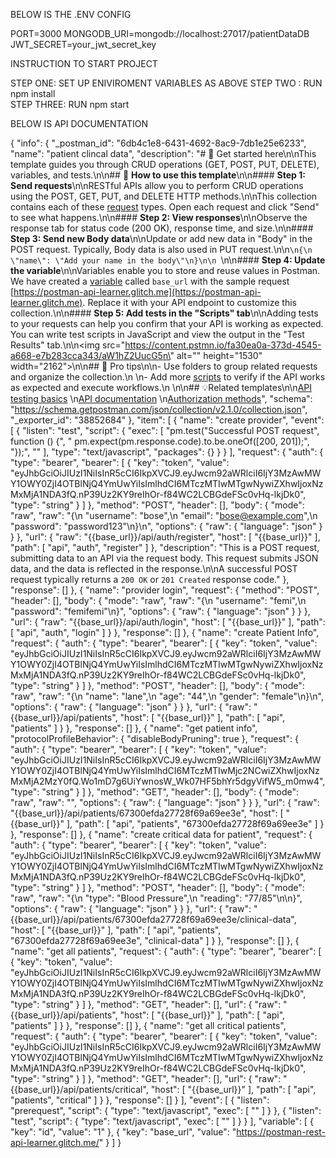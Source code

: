 BELOW IS THE .ENV CONFIG

PORT=3000
MONGODB_URI=mongodb://localhost:27017/patientDataDB
JWT_SECRET=your_jwt_secret_key

INSTRUCTION TO START PROJECT

STEP ONE: SET UP ENIVIROMENT VARIABLES AS ABOVE 
STEP TWO : RUN npm install  
STEP THREE: RUN npm start 


BELOW IS API DOCUMENTATION 


{
	"info": {
		"_postman_id": "6db4c1e8-6431-4692-8ac9-7db1e25e6233",
		"name": "patient clincal data",
		"description": "# 🚀 Get started here\n\nThis template guides you through CRUD operations (GET, POST, PUT, DELETE), variables, and tests.\n\n## 🔖 **How to use this template**\n\n#### **Step 1: Send requests**\n\nRESTful APIs allow you to perform CRUD operations using the POST, GET, PUT, and DELETE HTTP methods.\n\nThis collection contains each of these [request](https://learning.postman.com/docs/sending-requests/requests/) types. Open each request and click \"Send\" to see what happens.\n\n#### **Step 2: View responses**\n\nObserve the response tab for status code (200 OK), response time, and size.\n\n#### **Step 3: Send new Body data**\n\nUpdate or add new data in \"Body\" in the POST request. Typically, Body data is also used in PUT request.\n\n```\n{\n    \"name\": \"Add your name in the body\"\n}\n\n ```\n\n#### **Step 4: Update the variable**\n\nVariables enable you to store and reuse values in Postman. We have created a [variable](https://learning.postman.com/docs/sending-requests/variables/) called `base_url` with the sample request [https://postman-api-learner.glitch.me](https://postman-api-learner.glitch.me). Replace it with your API endpoint to customize this collection.\n\n#### **Step 5: Add tests in the \"Scripts\" tab**\n\nAdding tests to your requests can help you confirm that your API is working as expected. You can write test scripts in JavaScript and view the output in the \"Test Results\" tab.\n\n<img src=\"https://content.pstmn.io/fa30ea0a-373d-4545-a668-e7b283cca343/aW1hZ2UucG5n\" alt=\"\" height=\"1530\" width=\"2162\">\n\n## 💪 Pro tips\n\n- Use folders to group related requests and organize the collection.\n    \n- Add more [scripts](https://learning.postman.com/docs/writing-scripts/intro-to-scripts/) to verify if the API works as expected and execute workflows.\n    \n\n## 💡Related templates\n\n[API testing basics](https://go.postman.co/redirect/workspace?type=personal&collectionTemplateId=e9a37a28-055b-49cd-8c7e-97494a21eb54&sourceTemplateId=ddb19591-3097-41cf-82af-c84273e56719)  \n[API documentation](https://go.postman.co/redirect/workspace?type=personal&collectionTemplateId=e9c28f47-1253-44af-a2f3-20dce4da1f18&sourceTemplateId=ddb19591-3097-41cf-82af-c84273e56719)  \n[Authorization methods](https://go.postman.co/redirect/workspace?type=personal&collectionTemplateId=31a9a6ed-4cdf-4ced-984c-d12c9aec1c27&sourceTemplateId=ddb19591-3097-41cf-82af-c84273e56719)",
		"schema": "https://schema.getpostman.com/json/collection/v2.1.0/collection.json",
		"_exporter_id": "38852684"
	},
	"item": [
		{
			"name": "create provider",
			"event": [
				{
					"listen": "test",
					"script": {
						"exec": [
							"pm.test(\"Successful POST request\", function () {",
							"    pm.expect(pm.response.code).to.be.oneOf([200, 201]);",
							"});",
							""
						],
						"type": "text/javascript",
						"packages": {}
					}
				}
			],
			"request": {
				"auth": {
					"type": "bearer",
					"bearer": [
						{
							"key": "token",
							"value": "eyJhbGciOiJIUzI1NiIsInR5cCI6IkpXVCJ9.eyJwcm92aWRlciI6IjY3MzAwMWY1OWY0ZjI4OTBlNjQ4YmUwYiIsImlhdCI6MTczMTIwMTgwNywiZXhwIjoxNzMxMjA1NDA3fQ.nP39Uz2KY9reIhOr-f84WC2LCBGdeFSc0vHq-lkjDk0",
							"type": "string"
						}
					]
				},
				"method": "POST",
				"header": [],
				"body": {
					"mode": "raw",
					"raw": "{\n  \"username\": \"bose\",\n  \"email\": \"bose@example.com\",\n  \"password\": \"password123\"\n}\n",
					"options": {
						"raw": {
							"language": "json"
						}
					}
				},
				"url": {
					"raw": "{{base_url}}/api/auth/register",
					"host": [
						"{{base_url}}"
					],
					"path": [
						"api",
						"auth",
						"register"
					]
				},
				"description": "This is a POST request, submitting data to an API via the request body. This request submits JSON data, and the data is reflected in the response.\n\nA successful POST request typically returns a `200 OK` or `201 Created` response code."
			},
			"response": []
		},
		{
			"name": "provider login",
			"request": {
				"method": "POST",
				"header": [],
				"body": {
					"mode": "raw",
					"raw": "{\n    \"username\": \"femi\",\n    \"password\": \"femifemi\"\n}",
					"options": {
						"raw": {
							"language": "json"
						}
					}
				},
				"url": {
					"raw": "{{base_url}}/api/auth/login",
					"host": [
						"{{base_url}}"
					],
					"path": [
						"api",
						"auth",
						"login"
					]
				}
			},
			"response": []
		},
		{
			"name": "create Patient Info",
			"request": {
				"auth": {
					"type": "bearer",
					"bearer": [
						{
							"key": "token",
							"value": "eyJhbGciOiJIUzI1NiIsInR5cCI6IkpXVCJ9.eyJwcm92aWRlciI6IjY3MzAwMWY1OWY0ZjI4OTBlNjQ4YmUwYiIsImlhdCI6MTczMTIwMTgwNywiZXhwIjoxNzMxMjA1NDA3fQ.nP39Uz2KY9reIhOr-f84WC2LCBGdeFSc0vHq-lkjDk0",
							"type": "string"
						}
					]
				},
				"method": "POST",
				"header": [],
				"body": {
					"mode": "raw",
					"raw": "{\n    \"name\": \"lane\",\n    \"age\": \"44\",\n    \"gender\": \"female\"\n}\n",
					"options": {
						"raw": {
							"language": "json"
						}
					}
				},
				"url": {
					"raw": "{{base_url}}/api/patients",
					"host": [
						"{{base_url}}"
					],
					"path": [
						"api",
						"patients"
					]
				}
			},
			"response": []
		},
		{
			"name": "get patient info",
			"protocolProfileBehavior": {
				"disableBodyPruning": true
			},
			"request": {
				"auth": {
					"type": "bearer",
					"bearer": [
						{
							"key": "token",
							"value": "eyJhbGciOiJIUzI1NiIsInR5cCI6IkpXVCJ9.eyJwcm92aWRlciI6IjY3MzAwMWY1OWY0ZjI4OTBlNjQ4YmUwYiIsImlhdCI6MTczMTIwMjc2NCwiZXhwIjoxNzMxMjA2MzY0fQ.Wo1mD7g6UiYwnosW_Wk07HF5bhYr5dgyVifW5_m0mw4",
							"type": "string"
						}
					]
				},
				"method": "GET",
				"header": [],
				"body": {
					"mode": "raw",
					"raw": "",
					"options": {
						"raw": {
							"language": "json"
						}
					}
				},
				"url": {
					"raw": "{{base_url}}/api/patients/67300efda27728f69a69ee3e",
					"host": [
						"{{base_url}}"
					],
					"path": [
						"api",
						"patients",
						"67300efda27728f69a69ee3e"
					]
				}
			},
			"response": []
		},
		{
			"name": "create critical data for patient",
			"request": {
				"auth": {
					"type": "bearer",
					"bearer": [
						{
							"key": "token",
							"value": "eyJhbGciOiJIUzI1NiIsInR5cCI6IkpXVCJ9.eyJwcm92aWRlciI6IjY3MzAwMWY1OWY0ZjI4OTBlNjQ4YmUwYiIsImlhdCI6MTczMTIwMTgwNywiZXhwIjoxNzMxMjA1NDA3fQ.nP39Uz2KY9reIhOr-f84WC2LCBGdeFSc0vHq-lkjDk0",
							"type": "string"
						}
					]
				},
				"method": "POST",
				"header": [],
				"body": {
					"mode": "raw",
					"raw": "{\n    \"type\": \"Blood Pressure\",\n    \"reading\": \"77/85\"\n\n}",
					"options": {
						"raw": {
							"language": "json"
						}
					}
				},
				"url": {
					"raw": "{{base_url}}/api/patients/67300efda27728f69a69ee3e/clinical-data",
					"host": [
						"{{base_url}}"
					],
					"path": [
						"api",
						"patients",
						"67300efda27728f69a69ee3e",
						"clinical-data"
					]
				}
			},
			"response": []
		},
		{
			"name": "get all patients",
			"request": {
				"auth": {
					"type": "bearer",
					"bearer": [
						{
							"key": "token",
							"value": "eyJhbGciOiJIUzI1NiIsInR5cCI6IkpXVCJ9.eyJwcm92aWRlciI6IjY3MzAwMWY1OWY0ZjI4OTBlNjQ4YmUwYiIsImlhdCI6MTczMTIwMTgwNywiZXhwIjoxNzMxMjA1NDA3fQ.nP39Uz2KY9reIhOr-f84WC2LCBGdeFSc0vHq-lkjDk0",
							"type": "string"
						}
					]
				},
				"method": "GET",
				"header": [],
				"url": {
					"raw": "{{base_url}}/api/patients",
					"host": [
						"{{base_url}}"
					],
					"path": [
						"api",
						"patients"
					]
				}
			},
			"response": []
		},
		{
			"name": "get all critical patients",
			"request": {
				"auth": {
					"type": "bearer",
					"bearer": [
						{
							"key": "token",
							"value": "eyJhbGciOiJIUzI1NiIsInR5cCI6IkpXVCJ9.eyJwcm92aWRlciI6IjY3MzAwMWY1OWY0ZjI4OTBlNjQ4YmUwYiIsImlhdCI6MTczMTIwMTgwNywiZXhwIjoxNzMxMjA1NDA3fQ.nP39Uz2KY9reIhOr-f84WC2LCBGdeFSc0vHq-lkjDk0",
							"type": "string"
						}
					]
				},
				"method": "GET",
				"header": [],
				"url": {
					"raw": "{{base_url}}/api/patients/critical",
					"host": [
						"{{base_url}}"
					],
					"path": [
						"api",
						"patients",
						"critical"
					]
				}
			},
			"response": []
		}
	],
	"event": [
		{
			"listen": "prerequest",
			"script": {
				"type": "text/javascript",
				"exec": [
					""
				]
			}
		},
		{
			"listen": "test",
			"script": {
				"type": "text/javascript",
				"exec": [
					""
				]
			}
		}
	],
	"variable": [
		{
			"key": "id",
			"value": "1"
		},
		{
			"key": "base_url",
			"value": "https://postman-rest-api-learner.glitch.me/"
		}
	]
}

